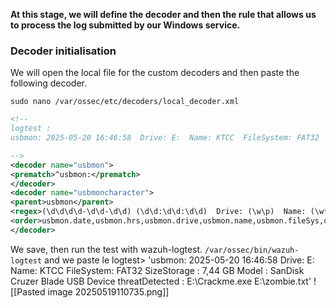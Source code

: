 **At this stage, we will define the decoder and then the rule that allows us to process the log submitted by our Windows service.**

### Decoder initialisation
We will open the local file for the custom decoders and then paste the following decoder.

`sudo nano /var/ossec/etc/decoders/local_decoder.xml`
``` xml
<!-- 
logtest : 
usbmon: 2025-05-20 16:46:58  Drive: E:  Name: KTCC  FileSystem: FAT32  SizeStorage : 7,44 GB  Model : SanDisk Cruzer Blade USB Device threatDetected :  E:\Crackme.exe E:\zombie.txt

-->
<decoder name="usbmon">
<prematch>^usbmon:</prematch>
</decoder>
<decoder name="usbmoncharacter">
<parent>usbmon</parent>
<regex>(\d\d\d\d-\d\d-\d\d) (\d\d:\d\d:\d\d)  Drive: (\w\p)  Name: (\w*)  FileSystem: (\w+)  SizeStorage : (\.+)  Model : (\.*) threatDetected :  (\.*)</regex>
<order>usbmon.date,usbmon.hrs,usbmon.drive,usbmon.name,usbmon.fileSys,usbmon.storage,usbmon.model,usbmon.threat</order>
</decoder>
```
We save, then run the test with wazuh-logtest.
`/var/ossec/bin/wazuh-logtest`
and we paste le logtest> 'usbmon: 2025-05-20 16:46:58  Drive: E:  Name: KTCC  FileSystem: FAT32  SizeStorage : 7,44 GB  Model : SanDisk Cruzer Blade USB Device threatDetected :  E:\Crackme.exe E:\zombie.txt'
![[Pasted image 20250519110735.png]]

